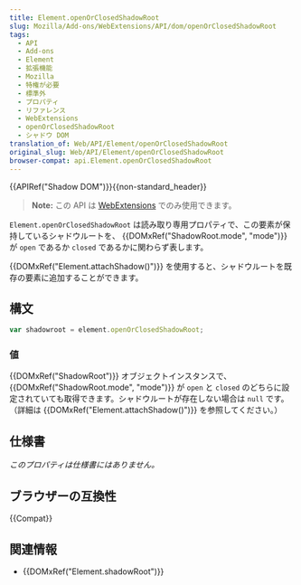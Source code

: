 ```yaml
---
title: Element.openOrClosedShadowRoot
slug: Mozilla/Add-ons/WebExtensions/API/dom/openOrClosedShadowRoot
tags:
  - API
  - Add-ons
  - Element
  - 拡張機能
  - Mozilla
  - 特権が必要
  - 標準外
  - プロパティ
  - リファレンス
  - WebExtensions
  - openOrClosedShadowRoot
  - シャドウ DOM
translation_of: Web/API/Element/openOrClosedShadowRoot
original_slug: Web/API/Element/openOrClosedShadowRoot
browser-compat: api.Element.openOrClosedShadowRoot
---
```


{{APIRef("Shadow DOM")}}{{non-standard_header}}

> **Note:** この API は [WebExtensions](/ja/docs/Mozilla/Add-ons/WebExtensions) でのみ使用できます。

`Element.openOrClosedShadowRoot` は読み取り専用プロパティで、この要素が保持しているシャドウルートを、 {{DOMxRef("ShadowRoot.mode", "mode")}} が `open` であるか `closed` であるかに関わらず表します。

{{DOMxRef("Element.attachShadow()")}} を使用すると、シャドウルートを既存の要素に追加することができます。

## 構文

```js
var shadowroot = element.openOrClosedShadowRoot;
```

### 値

{{DOMxRef("ShadowRoot")}} オブジェクトインスタンスで、 {{DOMxRef("ShadowRoot.mode", "mode")}} が `open` と `closed` のどちらに設定されていても取得できます。シャドウルートが存在しない場合は `null` です。
（詳細は {{DOMxRef("Element.attachShadow()")}} を参照してください。）

## 仕様書

_このプロパティは仕様書にはありません。_

## ブラウザーの互換性

{{Compat}}

## 関連情報

- {{DOMxRef("Element.shadowRoot")}}
